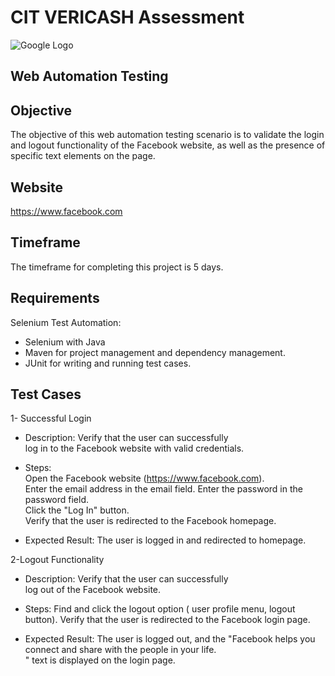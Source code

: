 # CIT VERICASH Assessment
![Google Logo](https://media.licdn.com/dms/image/C4D1BAQEhn_QvckJ2xw/company-background_10000/0/1589890651533/citvericash_cover?e=2147483647&v=beta&t=NnXqygwGg0pQDKYIZk4U_GyBN1JPaAsi4Jrbr4-_ROo)

## Web Automation Testing

## Objective
The objective of this web automation testing scenario is to validate the login and logout functionality of the Facebook website, as well as the presence of specific text elements on the page.

## Website
https://www.facebook.com

## Timeframe
 The timeframe for completing this project is 5 days.
 
## Requirements
Selenium Test Automation:
- Selenium with Java
- Maven for project management and dependency management.
- JUnit for writing and running test cases.

## Test Cases
1- Successful Login

- Description: Verify that the user can successfully  
log in to the Facebook website with valid credentials.  

- Steps:                 
Open the Facebook website (https://www.facebook.com).                     
Enter the email address in the email field.
Enter the password in the password field.   
Click the "Log In" button.  
Verify that the user is redirected to the Facebook homepage.

- Expected Result:
 The user is logged in and redirected to homepage.

2-Logout Functionality  
- Description: Verify that the user can successfully  
log out of the Facebook website.

- Steps:
Find and click the logout option ( user profile menu, logout button).
Verify that the user is redirected to the Facebook login page.
 
- Expected Result:
 The user is logged out, and the "Facebook helps you connect and share with the people in your life.  
" text is displayed on the login page.

